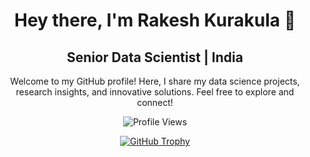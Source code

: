 <h1 align="center">Hey there, I'm Rakesh Kurakula 👋</h1>

<h2 align="center">Senior Data Scientist | India</h2>

<p align="center">
  Welcome to my GitHub profile! Here, I share my data science projects, research insights, and innovative solutions. Feel free to explore and connect!
</p>

<p align="center">
  <img src="https://komarev.com/ghpvc/?username=rakeshkurakula&label=Profile%20views&color=0e75b6&style=flat" alt="Profile Views" />
</p>

<p align="center">
  <a href="https://github.com/ryo-ma/github-profile-trophy">
    <img src="https://github-profile-trophy.vercel.app/?username=rakeshkurakula" alt="GitHub Trophy" />
  </a>
</p>


<!---
rakeshkurakula/rakeshkurakula is a ✨ special ✨ repository because its `README.md` (this file) appears on your GitHub profile.
You can click the Preview link to take a look at your changes.
--->
